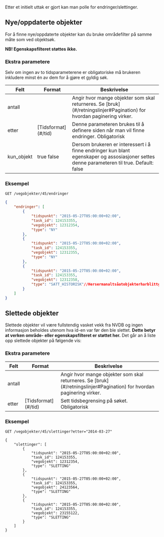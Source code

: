 
Etter et initielt uttak er gjort kan man polle for endringer/slettinger.

## Nye/oppdaterte objekter

For å finne nye/oppdaterte objekter kan du bruke områdefilter på samme måte som ved objektsøk.

**NB! Egenskapsfilteret støttes ikke.**

### Ekstra parametere

Selv om ingen av to tidsparameterene er obligatoriske må brukeren inkludere <emph>minst én</emph> av dem for å gjøre et gyldig søk.

<table>
<thead>
<tr>
<th>Felt</th>
<th>Format</th>
<th>Beskrivelse</th>
</tr>
</thead>
<tbody>
<tr>
<td>antall</td>
<td><nummer></td>
<td>Angir hvor mange objekter som skal returneres. Se [bruk](#/retningslinjer#Pagination) for hvordan paginering virker.  
</td>
</tr>
<tr>
<td>etter</td>
<td>[Tidsformat](#/tid)</td>
<td>Denne parameteren brukes til å definere siden <emph>når</emph> man vil finne endringer.  
Obligatorisk</td>
</tr>
<tr>
<td>kun_objekt</td>
<td>true  
false</td>
<td>Dersom brukeren er interessert i å finne endringer kun blant egenskaper og assosiasjoner settes denne parameteren til true. Default: false</td>
</tr>
</tbody>
</table>

### Eksempel

```
GET /vegobjekter/45/endringer
```

```json
{
    "endringer": [
        {
            "tidspunkt": "2015-05-27T05:00:00+02:00",
            "task_id": 124153355,
            "vegobjekt": 12312354,
            "type": "NY"
        },
        {
            "tidspunkt": "2015-05-27T05:00:00+02:00",
            "task_id": 124153355,
            "vegobjekt": 12312355,
            "type": "NY"
        },
        {
            "tidspunkt": "2015-05-27T05:00:00+02:00",
            "task_id": 124153355,
            "vegobjekt": 12312358,
            "type": "SATT_HISTORISK"//Hersermanaltsåatobjekterharblittgjorthistorisk
        }
    ]
}
```

## Slettede objekter

Slettede objekter vil være fullstendig vasket vekk fra NVDB og ingen informasjon beholdes utenom hva id-en var før den ble slettet. **Dette betyr at verken område- eller egenskapsfilteret er støttet her.** Det går an å liste opp slettede objekter på følgende vis:

### Ekstra parametere

<table>
<thead>
<tr>
<th>Felt</th>
<th>Format</th>
<th>Beskrivelse</th>
</tr>
</thead>
<tbody>
<tr>
<td>antall</td>
<td><nummer></td>
<td>Angir hvor mange objekter som skal returneres. Se [bruk](#/retningslinjer#Pagination) for hvordan paginering virker.  
</td>
</tr>
<tr>
<td>etter</td>
<td>[Tidsformat](#/tid)</td>
<td>Sett tidsbegrensing på søket.  
<span class="obligatorisk">Obligatorisk</span></td>
</tr>
</tbody>
</table>

### Eksempel

`GET /vegobjekter/45/slettinger?etter="2014-03-27"`

```
{
    "slettinger": [
        {
            "tidspunkt": "2015-05-27T05:00:00+02:00",
            "task_id": 124153355,
            "vegobjekt": 12312354,
            "type": "SLETTING"
        },
        {
            "tidspunkt": "2015-05-27T05:00:00+02:00",
            "task_id": 124153355,
            "vegobjekt": 24123564,
            "type": "SLETTING"
        },
        {
            "tidspunkt": "2015-05-27T05:00:00+02:00",
            "task_id": 124153355,
            "vegobjekt": 23155122,
            "type": "SLETTING"
        }
    ]
}
```
